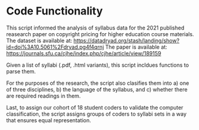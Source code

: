 # Code Functionality
This script informed the analysis of syllabus data for the 2021 published reasearch paper on copyright pricing for higher education course materials.
The dataset is available at: https://datadryad.org/stash/landing/show?id=doi%3A10.5061%2Fdryad.pg4f4qrnj
The paper is available at: https://journals.sfu.ca/cjhe/index.php/cjhe/article/view/189159

Given a list of syllabi (.pdf, .html variants), this script incldues functions to parse them. 

For the purposes of the research, the script also clasifies them into 
a) one of three disciplines, 
b) the language of the syllabus, and 
c) whether there are required readings in them. 

Last, to assign our cohort of 18 student coders to validate the computer classification, the script assigns groups of coders to syllabi sets in a way that ensures equal representation.

